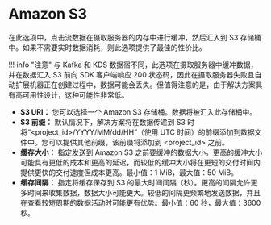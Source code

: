 # Amazon S3
在此选项中，点击流数据在摄取服务器的内存中进行缓冲，然后汇入到 S3 存储桶中。如果不需要实时数据消耗，则此选项提供了最佳的性价比。

!!! info "注意"
    与 Kafka 和 KDS 数据宿不同，此选项在摄取服务器中缓冲数据，并在数据汇入 S3 前向 SDK 客户端响应 200 状态码，因此在摄取服务器失败且自动扩展机器正在创建过程中，数据可能会丢失。但值得注意的是，由于解决方案具有高可用性设计，这种可能性非常低。

* **S3 URI：** 您可以选择一个 Amazon S3 存储桶。数据将被汇入此存储桶中。
* **S3 前缀：** 默认情况下，解决方案将在数据传递到 S3 时将“<project_id>/YYYY/MM/dd/HH”（使用 UTC 时间）的前缀添加到数据文件中。您可以提供其他前缀，该前缀将添加到 <project_id> 之前。
* **缓存大小：** 指定发送到 Amazon S3 之前要缓冲的数据大小。更高的缓冲大小可能具有更低的成本和更高的延迟，而较低的缓冲大小将在更短的交付时间内提供更快的交付速度但成本更高。最小值：1 MiB，最大值：50 MiB。
* **缓存间隔：** 指定将缓存保存到 S3 的最大时间间隔（秒）。更高的间隔允许更多时间来收集数据，数据大小可能更大。较低的间隔更频繁地发送数据，并且在查看较短周期的数据活动时可能更有优势。最小值：60 秒，最大值：3600 秒。
